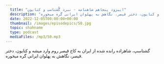 ```yaml
---
  title: "اپیزود پنجاهم شاهنامه - نبرد گُشتاسپ و کتایون"
  description: "گشتاسپ، شاهزاده رانده شده از ایران به کاخ قیصر روم وارد میشه و کتایون، دختر قیصر، نگاهش به پهلوان ایرانی گره میخوره"
  date: 2022-12-05T00:00:00+00:00
  thumbnail: /images/episodepics/50.jpg
  topic: shahname
  type: podcast
  mediaFiles: /mp3/50.mp3
---
```

گشتاسپ، شاهزاده رانده شده از ایران به کاخ قیصر روم وارد میشه و کتایون، دختر قیصر، نگاهش به پهلوان ایرانی گره میخوره.